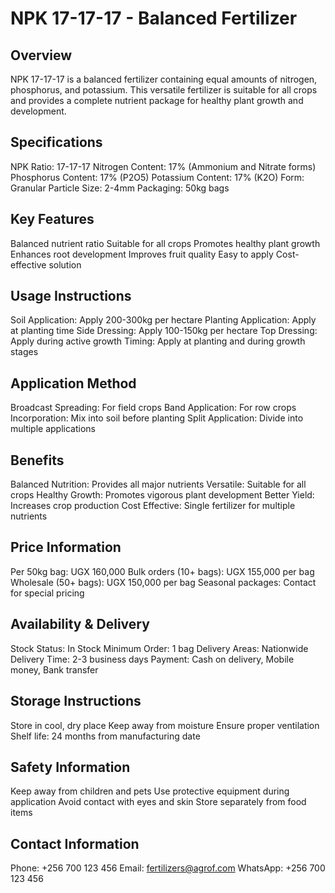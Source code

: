 # NPK 17-17-17 - Balanced Fertilizer

## Overview
NPK 17-17-17 is a balanced fertilizer containing equal amounts of nitrogen, phosphorus, and potassium. This versatile fertilizer is suitable for all crops and provides a complete nutrient package for healthy plant growth and development.

## Specifications
NPK Ratio: 17-17-17
Nitrogen Content: 17% (Ammonium and Nitrate forms)
Phosphorus Content: 17% (P2O5)
Potassium Content: 17% (K2O)
Form: Granular
Particle Size: 2-4mm
Packaging: 50kg bags

## Key Features
Balanced nutrient ratio
Suitable for all crops
Promotes healthy plant growth
Enhances root development
Improves fruit quality
Easy to apply
Cost-effective solution

## Usage Instructions
Soil Application: Apply 200-300kg per hectare
Planting Application: Apply at planting time
Side Dressing: Apply 100-150kg per hectare
Top Dressing: Apply during active growth
Timing: Apply at planting and during growth stages

## Application Method
Broadcast Spreading: For field crops
Band Application: For row crops
Incorporation: Mix into soil before planting
Split Application: Divide into multiple applications

## Benefits
Balanced Nutrition: Provides all major nutrients
Versatile: Suitable for all crops
Healthy Growth: Promotes vigorous plant development
Better Yield: Increases crop production
Cost Effective: Single fertilizer for multiple nutrients

## Price Information
Per 50kg bag: UGX 160,000
Bulk orders (10+ bags): UGX 155,000 per bag
Wholesale (50+ bags): UGX 150,000 per bag
Seasonal packages: Contact for special pricing

## Availability & Delivery
Stock Status: In Stock
Minimum Order: 1 bag
Delivery Areas: Nationwide
Delivery Time: 2-3 business days
Payment: Cash on delivery, Mobile money, Bank transfer

## Storage Instructions
Store in cool, dry place
Keep away from moisture
Ensure proper ventilation
Shelf life: 24 months from manufacturing date

## Safety Information
Keep away from children and pets
Use protective equipment during application
Avoid contact with eyes and skin
Store separately from food items

## Contact Information
Phone: +256 700 123 456
Email: fertilizers@agrof.com
WhatsApp: +256 700 123 456
